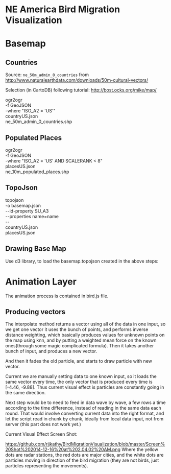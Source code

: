 NE America Bird Migration Visualization
==========================


# Basemap

## Countries

Source: `ne_50m_admin_0_countries` from http://www.naturalearthdata.com/downloads/50m-cultural-vectors/

Selection (in CartoDB) following tutorial: http://bost.ocks.org/mike/map/

ogr2ogr \
  -f GeoJSON \
  -where "ISO_A2 = 'US'" \
  countryUS.json \
  ne_50m_admin_0_countries.shp
  
## Populated Places
  
  ogr2ogr \
  -f GeoJSON \
  -where "ISO_A2 = 'US' AND SCALERANK < 8" \
  placesUS.json \
  ne_10m_populated_places.shp


## TopoJson

topojson \
  -o basemap.json \
  --id-property SU_A3 \
  --properties name=name \
  -- \
  countryUS.json \
  placesUS.json
  
## Drawing Base Map
   Use d3 library, to load the basemap.topojson created in the above steps:

# <script>

    var width = 1460,
    height = 1500;

    var svg = d3.select("body").append("svg")
    .attr("width", width)
    .attr("height",height);

    d3.json("basemap.topojson", function(error, basemap) {
      if (error) return console.error(error);

      var country = topojson.feature(basemap, basemap.objects.countryUS);
      var city = topojson.feature(basemap, basemap.objects.placesUS);
      var states = topojson.feature(basemap, basemap.objects.states);

      // radar location info
      var dataTest = topojson.feature(basemap, basemap.objects.dataTest);

        var color = d3.scale.linear()
        .domain([0, 52])
        .range(["rgb(30,30,30)","rgb(0,0,0)",
          "rgb(18,18,18)"]);

        var projection= d3.geo.albersUsa() 
        .scale(3000) 
        .translate([width/2 - 800, height / 2 - 100]);

        var path = d3.geo.path()
        .projection(projection);

        svg.selectAll(".subunit")
        .data(topojson.feature(basemap, basemap.objects.placesUS).features)
        .enter().append("path")
        .attr("class", function(d) { return "subunit " + d.id; })
        .attr("d", path);

        svg.selectAll("append")
        .data(topojson.feature(basemap, basemap.objects.states).features)
        .enter()
        .append("path")
        .attr("d", path)
        .attr("fill", function(d, i) { return color(i); });
        
        svg.append("path")
        .datum(city)
        .attr("d", path)
        .attr("class", "place");

        svg.append("path")
        .datum(states)
        .attr("d", path)
        .attr("class", "border");

        svg.append("path")
        .datum(dataTest)
        .attr("d", path)
        .attr("class", "dataTest");

      });

</script>


# Animation Layer
  The animation process is contained in bird.js file.

## Producing vectors

The interpolate method returns a vector using all of the data in one input, so we get one vector
it uses the bunch of points, and performs inverse distance weighting, which basically produces values for unknown points on the map using knn, and by putting a weighted mean force on the known ones(through some magic complicated formula).
Then it takes another bunch of input, and produces a new vector.

And then it fades the old particle, and starts to draw particle with new vector.

Current we are manually setting data to one known input, so it loads the same vector every time, the only vector that is produced every time is [-4.46, -9.88]. Thus current visual effect is particles are constantly going in the same direction.

Next step would be to  need to feed in data wave by wave, a few rows a time according to the time difference, instead of reading in the same data each round. That would involve converting current data into the right format, and let the script read in chunk by chunk, ideally from local data input, not from server (this part does not work yet.)

Current Visual Effect Screen Shot:

https://github.com/rjjkathy/BirdMigrationVisualization/blob/master/Screen%20Shot%202014-12-16%20at%202.04.02%20AM.png
Where the yellow dots are radar stations, the red dots are major cities, and the white dots are particles moving in direction of the bird migration (they are not birds, just particles representing the movements).
